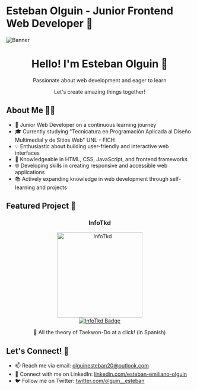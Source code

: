 # Esteban Olguin - Junior Frontend Web Developer 🌱

![Banner](https://res.cloudinary.com/dyoiulgxn/image/upload/v1687416872/GitHub_Banner_tfk0so.png)

<div align="center">
  <h1 align="center">Hello! I'm Esteban Olguin 👋</h1>
  <p align="center">Passionate about web development and eager to learn</p>
  <p align="center">Let's create amazing things together!</p>
</div>

## About Me 👨‍💻

- 🌱 Junior Web Developer on a continuous learning journey
- 🎓 Currently studying "Tecnicatura en Programación Aplicada al Diseño Multimedial y de Sitios Web" UNL - FICH
- 💡 Enthusiastic about building user-friendly and interactive web interfaces
- 🔧 Knowledgeable in HTML, CSS, JavaScript, and frontend frameworks
- 🌐 Developing skills in creating responsive and accessible web applications
- 📚 Actively expanding knowledge in web development through self-learning and projects

## Featured Project 🌟

<div align="center">
  <h3 align="center">InfoTkd</h3>
  <div align="center">
    <a href="https://infotkd.netlify.app/index.html" target="_blank" rel="noopener noreferrer">
      <img src="https://res.cloudinary.com/dyoiulgxn/image/upload/v1687416528/logo_pdxmzj.png" width="230" alt="InfoTkd">
    </a>
    <br>
    <a href="https://infotkd.netlify.app/index.html" target="_blank" rel="noopener noreferrer">
      <img src="https://img.shields.io/badge/-InfoTkd-blue?style=for-the-badge&color=3063c2" alt="InfoTkd Badge">
    </a>
    <p>🥋 All the theory of Taekwon-Do at a click! (in Spanish)</p>
  </div>
</div>

## Let's Connect! 🤝

- 📫 Reach me via email: [olguinesteban20@outlook.com](mailto:olguinesteban20@outlook.com)
- 💼 Connect with me on LinkedIn: [linkedin.com/esteban-emiliano-olguin](https://www.linkedin.com/in/esteban-emiliano-olguin/)
- 🐦 Follow me on Twitter: [twitter.com/olguin__esteban](https://twitter.com/olguin__esteban)



